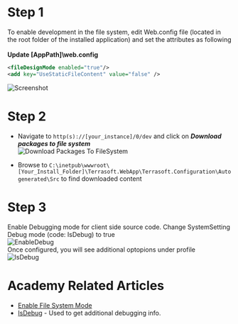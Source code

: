 # Step 1
To enable development in the file system, edit Web.config file (located in the root folder of the installed application) and set the attributes as following<br /><br />**Update [AppPath]\web.config** 

```xml
<fileDesignMode enabled="true"/>
<add key="UseStaticFileContent" value="false" />
```

![Screenshot](https://github.com/kirillkrylov/ImagesAndPages/blob/master/Img/LocateWebConfig.png)

# Step 2
- Navigate to `http(s)://[your_instance]/0/dev` and click on _**Download packages to file system**_<br/>
![Download Packages To FileSystem](https://github.com/kirillkrylov/ImagesAndPages/blob/master/Img/confguration_buttons.png)

- Browse to
`
C:\inetpub\wwwroot\[Your_Install_Folder]\Terrasoft.WebApp\Terrasoft.Configuration\Autogenerated\Src
` to find downloaded content


# Step 3
Enable Debugging mode for client side source code. Change SystemSetting Debug mode (code: IsDebug) to true <br />
![EnableDebug](https://github.com/kirillkrylov/ImagesAndPages/blob/master/Img/EnableDebug.png)<br/>
Once configured, you will see additional optopions under profile <br />
![IsDebug](https://github.com/kirillkrylov/ImagesAndPages/blob/master/Img/IsDebug.png)

# Academy Related Articles
- [Enable File System Mode](https://academy.creatio.com/documents/technic-sdk/7-15/introduction-9)
- [IsDebug](https://academy.creatio.com/documents/technic-sdk/7-15/isdebug-mode) - Used to get additional debugging info.